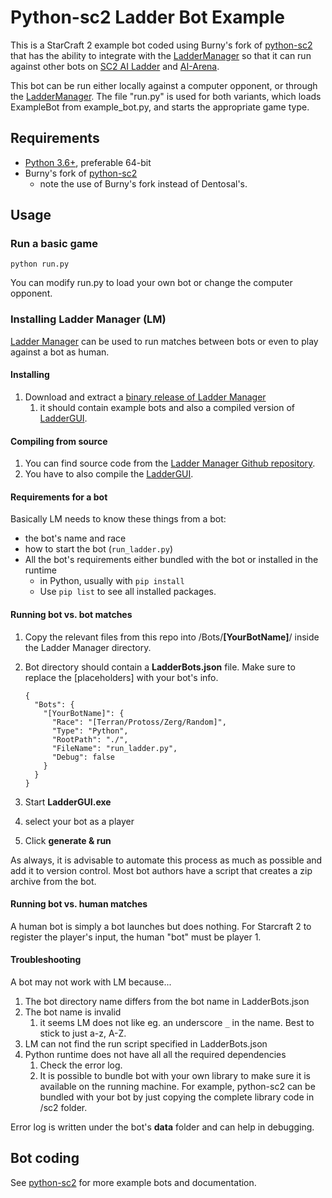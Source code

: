 # Python-sc2 Ladder Bot Example
This is a StarCraft 2 example bot coded using Burny's fork of [python-sc2](https://github.com/BurnySc2/python-sc2/) that has the ability to integrate with the [LadderManager](https://github.com/Cryptyc/Sc2LadderServer) so that it can run against other bots on [SC2 AI Ladder](http://sc2ai.net) and [AI-Arena](http://ai-arena.net).

This bot can be run either locally against a computer opponent, or through the [LadderManager](https://github.com/Cryptyc/Sc2LadderServer). The file "run.py" is used for both variants, which loads ExampleBot from example_bot.py, and starts the appropriate game type.

## Requirements
* [Python 3.6+](https://www.python.org/downloads/), preferable 64-bit
* Burny's fork of [python-sc2](https://github.com/BurnySc2/python-sc2/)
    * note the use of Burny's fork instead of Dentosal's.

## Usage

### Run a basic game 
```
python run.py
```
You can modify run.py to load your own bot or change the computer opponent.

### Installing Ladder Manager (LM)

[Ladder Manager](https://github.com/Cryptyc/Sc2LadderServer) can be used to run matches between bots or even to play against a bot as human.

#### Installing

1. Download and extract a [binary release of Ladder Manager](https://drive.google.com/file/d/18lmZEzzZEP1VhqmHKsiSn9g7P2BDutNJ/view)
    1. it should contain example bots and also a compiled version of [LadderGUI](https://github.com/NikEyX/LadderGUI).  

#### Compiling from source

1. You can find source code from the [Ladder Manager Github repository](https://github.com/Cryptyc/Sc2LadderServer).
1. You have to also compile the [LadderGUI](https://github.com/NikEyX/LadderGUI).

#### Requirements for a bot

Basically LM needs to know these things from a bot:
* the bot's name and race
* how to start the bot (`run_ladder.py`)
* All the bot's requirements either bundled with the bot or installed in the runtime
    * in Python, usually with `pip install`
    * Use `pip list` to see all installed packages.

#### Running bot vs. bot matches

1. Copy the relevant files from this repo into /Bots/**[YourBotName]**/ inside the Ladder Manager directory.
1. Bot directory should contain a **LadderBots.json** file. Make sure to replace the [placeholders] with your bot's info.

    ```
    {
      "Bots": {
        "[YourBotName]": {
          "Race": "[Terran/Protoss/Zerg/Random]",
          "Type": "Python",
          "RootPath": "./",
          "FileName": "run_ladder.py",
          "Debug": false
        }
      }
    }
    ``` 

1. Start **LadderGUI.exe**
1. select your bot as a player
1. Click **generate & run**

As always, it is advisable to automate this process as much as possible and add it to version control. Most bot authors have a script that creates a zip archive from the bot.

#### Running bot vs. human matches

A human bot is simply a bot launches but does nothing. For Starcraft 2 to register the player's input, the human "bot" must be player 1.

#### Troubleshooting

A bot may not work with LM because... 

1. The bot directory name differs from the bot name in LadderBots.json
1. The bot name is invalid
    1. it seems LM does not like eg. an underscore `_` in the name. Best to stick to just a-z, A-Z.
1. LM can not find the run script specified in LadderBots.json
1. Python runtime does not have all all the required dependencies
    1. Check the error log.
    1. It is possible to bundle bot with your own library to make sure it is available on the running machine. For example, python-sc2 can be bundled with your bot by just copying the complete library code in /sc2 folder.

Error log is written under the bot's **data** folder and can help in debugging.

## Bot coding
See [python-sc2](https://github.com/BurnySc2/python-sc2/) for more example bots and documentation.
